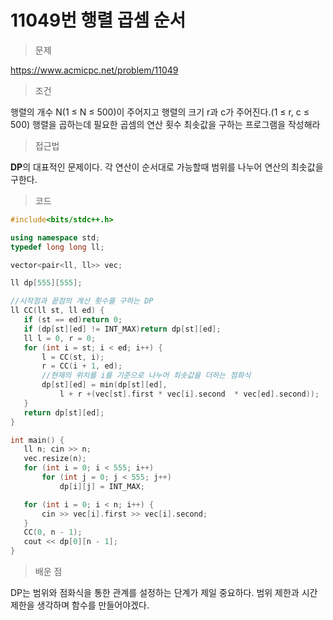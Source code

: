 # 11049번 행렬 곱셈 순서

> 문제

https://www.acmicpc.net/problem/11049

> 조건

행렬의 개수 N(1 ≤ N ≤ 500)이 주어지고 행렬의 크기 r과 c가 주어진다.(1 ≤ r, c ≤ 500) 행렬을 곱하는데 필요한 곱셈의 연산 횟수 최솟값을 구하는 프로그램을 작성해라

> 접근법

**DP**의 대표적인 문제이다. 각 연산이 순서대로 가능할때 범위를 나누어 연산의 최솟값을 구한다.

> 코드

 ``` c++
#include<bits/stdc++.h>

using namespace std;
typedef long long ll;

vector<pair<ll, ll>> vec;

ll dp[555][555];

//시작점과 끝점의 계산 횟수를 구하는 DP
ll CC(ll st, ll ed) {
	if (st == ed)return 0;
	if (dp[st][ed] != INT_MAX)return dp[st][ed];
	ll l = 0, r = 0;
	for (int i = st; i < ed; i++) {
		l = CC(st, i);
		r = CC(i + 1, ed);
        //현재의 위치를 i를 기준으로 나누어 최솟값을 더하는 점화식
		dp[st][ed] = min(dp[st][ed],
			l + r +(vec[st].first * vec[i].second  * vec[ed].second));
	}
	return dp[st][ed];
}

int main() {
	ll n; cin >> n;
	vec.resize(n);
	for (int i = 0; i < 555; i++)
		for (int j = 0; j < 555; j++)
			dp[i][j] = INT_MAX;

	for (int i = 0; i < n; i++) {
		cin >> vec[i].first >> vec[i].second;
	}
	CC(0, n - 1);
	cout << dp[0][n - 1];
}
```

> 배운 점

DP는 범위와 점화식을 통한 관계를 설정하는 단계가 제일 중요하다. 범위 제한과 시간 제한을 생각하며 함수를 만들어야겠다.

